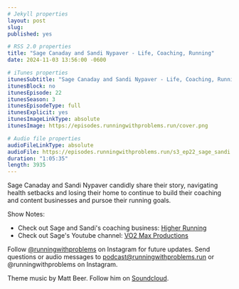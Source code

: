 ```yaml
---
# Jekyll properties
layout: post
slug:
published: yes

# RSS 2.0 properties
title: "Sage Canaday and Sandi Nypaver - Life, Coaching, Running"
date: 2024-11-03 13:56:00 -0600

# iTunes properties
itunesSubtitle: "Sage Canaday and Sandi Nypaver - Life, Coaching, Running"
itunesBlock: no
itunesEpisode: 22
itunesSeason: 3
itunesEpisodeType: full
itunesExplicit: yes
itunesImageLinkType: absolute
itunesImage: https://episodes.runningwithproblems.run/cover.png

# Audio file properties
audioFileLinkType: absolute
audioFile: https://episodes.runningwithproblems.run/s3_ep22_sage_sandi.mp3
duration: "1:05:35"
length: 3935
---
```


Sage Canaday and Sandi Nypaver candidly share their story, navigating health setbacks and losing their home to continue to build their coaching and content businesses and pursoe their running goals.

Show Notes:
- Check out Sage and Sandi's coaching business: [Higher Running](https://higherrunning.com)
- Check out Sage's Youtube channel: [VO2 Max Productions](https://www.youtube.com/channel/UCh_w_vLvlZNBeTAP8qaWhoA)

Follow [@runningwithproblems](https://www.instagram.com/runningwithproblems/) on Instagram for future updates. Send questions or audio messages to podcast@runningwithproblems.run or @runningwithproblems on Instagram.

Theme music by Matt Beer. Follow him on [Soundcloud](https://soundcloud.com/mattbeermusic).
